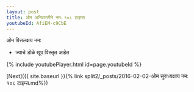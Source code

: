 ```yaml
---
layout: post
title: ओम अनिवारतीने नमः १०८ टाइम्स
youtubeId: AfiEM-c9CbE
---
```

 
 
 ओम विसलक्षय नमः  
 
 -  ज्याचे डोळे खूप विस्तृत आहेत 
 
  
 
  
 
 
 
 
 
 


{% include youtubePlayer.html id=page.youtubeId %}
 
[Next]({{ site.baseurl }}{% link  split2/_posts/2016-02-02-ओम सुराध्यक्षाय नमः  १०८ टाइम्स.md%})
 
